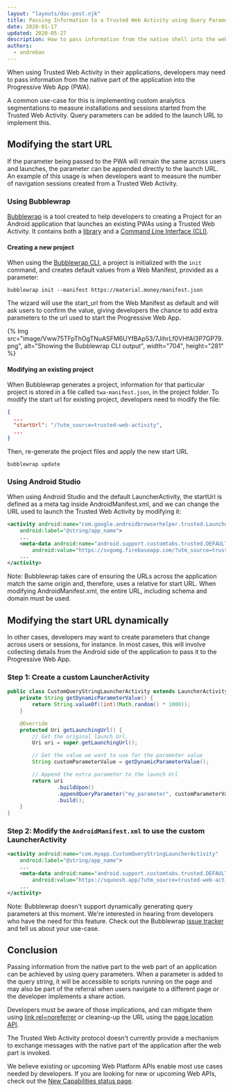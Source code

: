 ```yaml
---
layout: "layouts/doc-post.njk"
title: Passing Information to a Trusted Web Activity using Query Parameters
date: 2020-01-17
updated: 2020-05-27
description: How to pass information from the native shell into the web application when launching a Trusted Web Activity.
authors:
  - andreban
---
```


When using Trusted Web Activity in their applications, developers may need to pass information from
the native part of the application into the Progressive Web App (PWA).

A common use-case for this is implementing custom analytics segmentations to measure installations
and sessions started from the Trusted Web Activity. Query parameters can be added to the launch URL
to implement this.

## Modifying the start URL

If the parameter being passed to the PWA will remain the same across users and
launches, the parameter can be appended directly to the launch URL. An example of this usage is
when developers want to measure the number of navigation sessions created from a Trusted Web
Activity.

### Using Bubblewrap

[Bubblewrap][4] is a tool created to help developers to creating a Project for an
Android application that launches an existing PWAs using a Trusted Web
Activity. It contains both a [library][6] and a [Command Line Interface (CLI)][5].

#### Creating a new project

When using the [Bubblewrap CLI][5], a project is initialized with the `init` command, and creates
default values from a Web Manifest, provided as a parameter:

```shell
bubblewrap init --manifest https://material.money/manifest.json
```

The wizard will use the start_url from the Web Manifest as default and will ask users to confirm
the value, giving developers the chance to add extra parameters to the url used to start the
Progressive Web App.

{% Img src="image/Vww75TFpThOgTNuASFM6UYfBAp53/7JihrLf0VHfAI3P7GP79.png", alt="Showing the Bubblewrap CLI output", width="704", height="281" %}

#### Modifying an existing project

When Bubblewrap generates a project, information for that particular project is stored in a file
called `twa-manifest.json`, in the project folder. To modify the start url for existing project,
developers need to modify the file:

```json
{
  ...
  "startUrl": "/?utm_source=trusted-web-activity",
  ...
}
```

Then, re-generate the project files and apply the new start URL

```shell
bubblewrap update
```

### Using Android Studio

When using Android Studio and the default LauncherActivity, the startUrl is defined as a meta tag
inside AndroidManifest.xml, and we can change the URL used to launch the Trusted Web Activity by
modifying it:

```xml
<activity android:name="com.google.androidbrowserhelper.trusted.LauncherActivity"
    android:label="@string/app_name">
    ...
    <meta-data android:name="android.support.customtabs.trusted.DEFAULT_URL"
        android:value="https://svgomg.firebaseapp.com/?utm_source=trusted-web-activity" />
    ...
</activity>
```

Note: Bubblewrap takes care of ensuring the URLs across the application match the same origin and,
therefore, uses a relative for start URL. When modifying AndroidManifest.xml, the entire URL,
including schema and domain must be used.

## Modifying the start URL dynamically

In other cases, developers may want to create parameters that change across users or sessions, for
instance. In most cases, this will involve collecting details from the Android side of the
application to pass it to the Progressive Web App. 

### Step 1: Create a custom LauncherActivity

```java
public class CustomQueryStringLauncherActivity extends LauncherActivity {
    private String getDynamicParameterValue() {
        return String.valueOf((int)(Math.random() * 1000));
    }

    @Override
    protected Uri getLaunchingUrl() {
        // Get the original launch Url.
        Uri uri = super.getLaunchingUrl();

        // Get the value we want to use for the parameter value
        String customParameterValue = getDynamicParameterValue();

        // Append the extra parameter to the launch Url
        return uri
                .buildUpon()
                .appendQueryParameter("my_parameter", customParameterValue)
                .build();
    }
}
```

### Step 2: Modify the `AndroidManifest.xml` to use the custom LauncherActivity
```xml
<activity android:name="com.myapp.CustomQueryStringLauncherActivity"
    android:label="@string/app_name">
    ...
    <meta-data android:name="android.support.customtabs.trusted.DEFAULT_URL"
        android:value="https://squoosh.app/?utm_source=trusted-web-activity" />
    ...
</activity>
```

Note: Bubblewrap doesn't support dynamically generating query parameters at this moment. We're
interested in hearing from developers who have the need for this feature. Check out the Bubblewrap
[issue tracker][3] and tell us about your use-case.

## Conclusion

Passing information from the native part to the web part of an application can be achieved by using
query parameters. When a parameter is added to the query string, it will be accessible to scripts
running on the page and may also be part of the referral when users navigate to a different page or
the developer implements a share action. 

Developers must be aware of those implications, and can mitigate them using
[link rel=noreferrer][1] or cleaning-up the URL using the [page location API][2].

The Trusted Web Activity protocol doesn't currently provide a mechanism to exchange messages with
the native part of the application after the web part is invoked. 

We believe existing or upcoming Web Platform APIs enable most use cases needed by developers. If
you are looking for new or upcoming Web APIs, check out the [New Capabilities status page][7].

[1]: https://developers.google.com/web/tools/lighthouse/audits/noopener
[2]: https://developer.mozilla.org/docs/Web/API/Location
[3]: https://github.com/GoogleChromeLabs/bubblewrap/issues
[4]: https://github.com/GoogleChromeLabs/bubblewrap
[5]: https://www.npmjs.com/package/@bubblewrap/cli
[6]: https://www.npmjs.com/package/@bubblewrap/core
[7]: https://web.dev/fugu-status/
